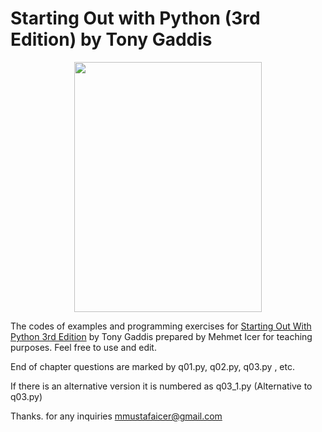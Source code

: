 # Starting Out with Python (3rd Edition) by Tony Gaddis

<p align="center">
  <img width="300" height="400" src="https://github.com/mmustafaicer/StartingOutWithPython/blob/master/book_cover.jpg?raw=true">
</p>

The codes of examples and programming exercises for [Starting Out With Python 3rd Edition](https://www.amazon.com/Starting-Out-Python-Tony-Gaddis/dp/0133582736) by Tony Gaddis 
prepared by Mehmet Icer for teaching purposes. Feel free to use and edit.

End of chapter questions are marked by
q01.py,
q02.py,
q03.py ,
etc.

If there is an alternative version it is numbered as q03_1.py (Alternative to q03.py)

Thanks.
for any inquiries
mmustafaicer@gmail.com
